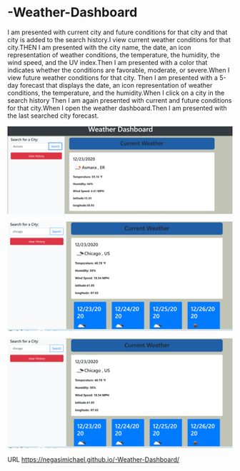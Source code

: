 # -Weather-Dashboard
I am presented with current city and future conditions for that city and that city is added to the search history.I view current weather conditions for that city.THEN I am presented with the city name, the date, an icon representation of weather conditions, the temperature, the humidity, the wind speed, and the UV index.Then I am presented with a color that indicates whether the conditions are favorable, moderate, or severe.When I view future weather conditions for that city.
Then I am presented with a 5-day forecast that displays the date, an icon representation of weather conditions, the temperature, and the humidity.When I click on a city in the search history
Then I am again presented with current and future conditions for that city.When I open the weather dashboard.Then I am presented with the last searched city forecast.


![Weather-Dashboard](screenshot1.png)

![Weather-Dashboard](screenshot2.png)

![Weather-Dashboard](screenshot2.png)

URL https://negasimichael.github.io/-Weather-Dashboard/